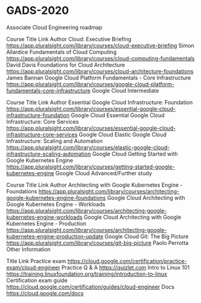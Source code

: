 # GADS-2020
Associate Cloud Engineering roadmap

Course Title	Link	Author
Cloud: Executive Briefing	https://app.pluralsight.com/library/courses/cloud-executive-briefing	Simon Allardice
Fundamentals of Cloud Computing	https://app.pluralsight.com/library/courses/cloud-computing-fundamentals	David Davis
Foundations for Cloud Architecture	https://app.pluralsight.com/library/courses/cloud-architecture-foundations	James Bannan
Google Cloud Platform Fundamentals - Core Infrastructure	https://app.pluralsight.com/library/courses/google-cloud-platform-fundamentals-core-infrastructure	Google Cloud
Intermediate

Course Title	Link	Author
Essential Google Cloud Infrastructure: Foundation	https://app.pluralsight.com/library/courses/essential-google-cloud-infrastructure-foundation	Google Cloud
Essential Google Cloud Infrastructure: Core Services	https://app.pluralsight.com/library/courses/essential-google-cloud-infrastructure-core-services	Google Cloud
Elastic Google Cloud Infrastructure: Scaling and Automation	https://app.pluralsight.com/library/courses/elastic-google-cloud-infrastructure-scaling-automation	Google Cloud
Getting Started with Google Kubernetes Engine	https://app.pluralsight.com/library/courses/getting-started-google-kubernetes-engine	Google Cloud
Advanced/Further study

Course Title	Link	Author
Architecting with Google Kubernetes Engine - Foundations	https://app.pluralsight.com/library/courses/architecting-google-kubernetes-engine-foundations	Google Cloud
Architecting with Google Kubernetes Engine - Workloads	https://app.pluralsight.com/library/courses/architecting-google-kubernetes-engine-workloads	Google Cloud
Architecting with Google Kubernetes Engine - Production	https://app.pluralsight.com/library/courses/architecting-google-kubernetes-engine-production-update	Google Cloud
Git: The Big Picture	https://app.pluralsight.com/library/courses/git-big-picture	Paolo Perrotta
Other Information

Title	Link
Practice exam	https://cloud.google.com/certification/practice-exam/cloud-engineer
Practice Q & A	https://quizlet.com
Intro to Linux 101	https://training.linuxfoundation.org/training/introduction-to-linux
Certification exam guide	https://cloud.google.com/certification/guides/cloud-engineer
Docs	https://cloud.google.com/docs

